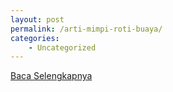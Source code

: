 ```yaml
---
layout: post
permalink: /arti-mimpi-roti-buaya/
categories:
    - Uncategorized
---
```


[Baca Selengkapnya](/01)